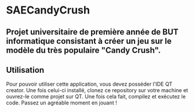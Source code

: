 # SAECandyCrush
Projet universitaire de première année de BUT informatique consistant à créer un jeu sur le modèle du très populaire "Candy Crush".
----------------------------
## Utilisation

Pour pouvoir utiliser cette application, vous devez posséder l'IDE QT creator. Une fois celui-ci installé, clonez ce repository sur votre machine et ouvrez-le comme projet sur QT. Une fois cela fait, compilez et exécutez le code.
Passez un agréable moment en jouant !
